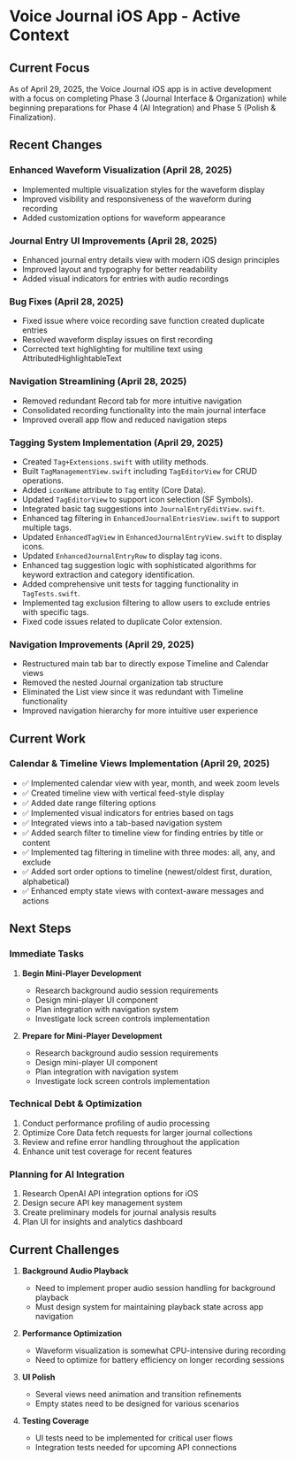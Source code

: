 # Voice Journal iOS App - Active Context

## Current Focus

As of April 29, 2025, the Voice Journal iOS app is in active development with a focus on completing Phase 3 (Journal Interface & Organization) while beginning preparations for Phase 4 (AI Integration) and Phase 5 (Polish & Finalization).

## Recent Changes

### Enhanced Waveform Visualization (April 28, 2025)
- Implemented multiple visualization styles for the waveform display
- Improved visibility and responsiveness of the waveform during recording
- Added customization options for waveform appearance

### Journal Entry UI Improvements (April 28, 2025)
- Enhanced journal entry details view with modern iOS design principles
- Improved layout and typography for better readability
- Added visual indicators for entries with audio recordings

### Bug Fixes (April 28, 2025)
- Fixed issue where voice recording save function created duplicate entries
- Resolved waveform display issues on first recording
- Corrected text highlighting for multiline text using AttributedHighlightableText

### Navigation Streamlining (April 28, 2025)
- Removed redundant Record tab for more intuitive navigation
- Consolidated recording functionality into the main journal interface
- Improved overall app flow and reduced navigation steps

### Tagging System Implementation (April 29, 2025)
- Created `Tag+Extensions.swift` with utility methods.
- Built `TagManagementView.swift` including `TagEditorView` for CRUD operations.
- Added `iconName` attribute to `Tag` entity (Core Data).
- Updated `TagEditorView` to support icon selection (SF Symbols).
- Integrated basic tag suggestions into `JournalEntryEditView.swift`.
- Enhanced tag filtering in `EnhancedJournalEntriesView.swift` to support multiple tags.
- Updated `EnhancedTagView` in `EnhancedJournalEntryView.swift` to display icons.
- Updated `EnhancedJournalEntryRow` to display tag icons.
- Enhanced tag suggestion logic with sophisticated algorithms for keyword extraction and category identification.
- Added comprehensive unit tests for tagging functionality in `TagTests.swift`.
- Implemented tag exclusion filtering to allow users to exclude entries with specific tags.
- Fixed code issues related to duplicate Color extension.

### Navigation Improvements (April 29, 2025)
- Restructured main tab bar to directly expose Timeline and Calendar views
- Removed the nested Journal organization tab structure
- Eliminated the List view since it was redundant with Timeline functionality
- Improved navigation hierarchy for more intuitive user experience

## Current Work

### Calendar & Timeline Views Implementation (April 29, 2025)
- ✅ Implemented calendar view with year, month, and week zoom levels
- ✅ Created timeline view with vertical feed-style display
- ✅ Added date range filtering options
- ✅ Implemented visual indicators for entries based on tags
- ✅ Integrated views into a tab-based navigation system
- ✅ Added search filter to timeline view for finding entries by title or content
- ✅ Implemented tag filtering in timeline with three modes: all, any, and exclude
- ✅ Added sort order options to timeline (newest/oldest first, duration, alphabetical)
- ✅ Enhanced empty state views with context-aware messages and actions

## Next Steps

### Immediate Tasks
1. **Begin Mini-Player Development**
   - Research background audio session requirements
   - Design mini-player UI component
   - Plan integration with navigation system
   - Investigate lock screen controls implementation

2. **Prepare for Mini-Player Development**
   - Research background audio session requirements
   - Design mini-player UI component
   - Plan integration with navigation system
   - Investigate lock screen controls implementation

### Technical Debt & Optimization
1. Conduct performance profiling of audio processing
2. Optimize Core Data fetch requests for larger journal collections
3. Review and refine error handling throughout the application
4. Enhance unit test coverage for recent features

### Planning for AI Integration
1. Research OpenAI API integration options for iOS
2. Design secure API key management system
3. Create preliminary models for journal analysis results
4. Plan UI for insights and analytics dashboard

## Current Challenges

1. **Background Audio Playback**
   - Need to implement proper audio session handling for background playback
   - Must design system for maintaining playback state across app navigation

2. **Performance Optimization**
   - Waveform visualization is somewhat CPU-intensive during recording
   - Need to optimize for battery efficiency on longer recording sessions

3. **UI Polish**
   - Several views need animation and transition refinements
   - Empty states need to be designed for various scenarios

4. **Testing Coverage**
   - UI tests need to be implemented for critical user flows
   - Integration tests needed for upcoming API connections
